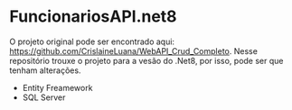# FuncionariosAPI.net8

O projeto original pode ser encontrado aqui: https://github.com/CrislaineLuana/WebAPI_Crud_Completo.
Nesse repositório trouxe o projeto para a vesão do .Net8, por isso, pode ser que tenham alterações.

* Entity Freamework
* SQL Server
